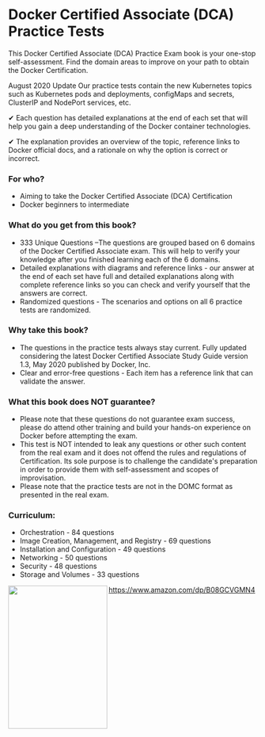 # Docker Certified Associate (DCA) Practice Tests


This Docker Certified Associate (DCA) Practice Exam book is your one-stop self-assessment. Find the domain areas to improve on your path to obtain the Docker Certification.

August 2020 Update Our practice tests contain the new Kubernetes topics such as Kubernetes pods and deployments, configMaps and secrets, ClusterIP and NodePort services, etc.

✔ Each question has detailed explanations at the end of each set that will help you gain a deep understanding of the Docker container technologies.

✔ The explanation provides an overview of the topic, reference links to Docker official docs, and a rationale on why the option is correct or incorrect.

### For who?
* Aiming to take the Docker Certified Associate (DCA) Certification
* Docker beginners to intermediate

### What do you get from this book?
* 333 Unique Questions –The questions are grouped based on 6 domains of the Docker Certified Associate exam. This will help to verify your knowledge after you finished learning each of the 6 domains.
* Detailed explanations with diagrams and reference links - our answer at the end of each set have full and detailed explanations along with complete reference links so you can check and verify yourself that the answers are correct.
* Randomized questions - The scenarios and options on all 6 practice tests are randomized. 

### Why take this book?
* The questions in the practice tests always stay current. Fully updated considering the latest Docker Certified Associate Study Guide version 1.3, May 2020 published by Docker, Inc.
* Clear and error-free questions - Each item has a reference link that can validate the answer.

### What this book does NOT guarantee?
* Please note that these questions do not guarantee exam success, please do attend other training and build your hands-on experience on Docker before attempting the exam.
* This test is NOT intended to leak any questions or other such content from the real exam and it does not offend the rules and regulations of Certification. Its sole purpose is to challenge the candidate's preparation in order to provide them with self-assessment and scopes of improvisation.
* Please note that the practice tests are not in the DOMC format as presented in the real exam. 
### Curriculum:
* Orchestration - 84 questions
* Image Creation, Management, and Registry - 69 questions
* Installation and Configuration - 49 questions
* Networking - 50 questions
* Security - 48 questions
* Storage and Volumes - 33 questions

<a href="url"><img src="https://github.com/lucian-12/DCA-Practice-Questions/blob/master/img/book_cover7.jpg" align="left" height="289" width="200" ></a>

https://www.amazon.com/dp/B08GCVGMN4

